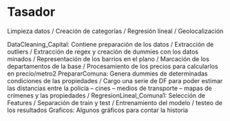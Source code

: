 # Tasador
Limpieza datos / Creación de categorías / Regresión lineal / Geolocalización

DataCleaning_Capital: Contiene preparación de los datos / Extracción de outliers / Extracción de regex y creación de dummies con los datos minados / Representación de los barrios en el plano / Marcación de los departamentos de la base / Procesamiento de los precios para calcularlos en precio/metro2
PrepararComuna: Genera dummies de determinadas condiciones de las propiedades / Cargo una serie de DF para poder estimar las distancias entre la policía – cines – medios de transporte – mapas de crímenes y las propiedades /
RegresionLineal_Comuna1: Selección de Features / Separación de train y test / Entrenamiento del modelo / testeo de los resultados
Graficos: Algunos gráficos para contar la historia
